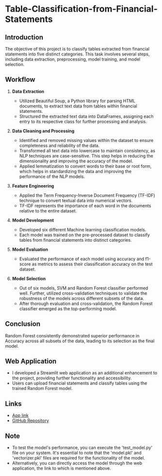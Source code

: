 # Table-Classification-from-Financial-Statements

## Introduction
The objective of this project is to classify tables extracted from financial statements into five distinct categories. This task involves several steps, including data extraction, preprocessing, model training, and model selection.

## Workflow

1. **Data Extraction**
   - Utilized Beautiful Soup, a Python library for parsing HTML documents, to extract text data from tables within financial statements.
   - Structured the extracted text data into DataFrames, assigning each entry to its respective class for further processing and analysis.

2. **Data Cleaning and Processing**
   - Identified and removed missing values within the dataset to ensure completeness and reliability of the data.
   - Transformed all text data into lowercase to maintain consistency, as NLP techniques are case-sensitive. This step helps in reducing the dimensionality and improving the accuracy of the model.
   - Applied lemmatization to convert words to their base or root form, which helps in standardizing the data and improving the performance of the NLP models.

3. **Feature Engineering**
   - Applied the Term Frequency-Inverse Document Frequency (TF-IDF) technique to convert textual data into numerical vectors.
   - TF-IDF represents the importance of each word in the documents relative to the entire dataset.

4. **Model Development**
   - Developed six different Machine learning classification models.
   - Each model was trained on the pre-processed dataset to classify tables from financial statements into distinct categories.

5. **Model Evaluation**
   - Evaluated the performance of each model using accuracy and f1-score as metrics to assess their classification accuracy on the test dataset.

6. **Model Selection**
   - Out of six models, SVM and Random Forest classifier performed well. Further, utilized cross-validation techniques to validate the robustness of the models across different subsets of the data.
   - After thorough evaluation and cross-validation, the Random Forest classifier emerged as the top-performing model.

## Conclusion
Random Forest consistently demonstrated superior performance in Accuracy across all subsets of the data, leading to its selection as the final model.

## Web Application
- I developed a Streamlit web application as an additional enhancement to the project, providing further functionality and accessibility.
- Users can upload financial statements and classify tables using the trained Random Forest model.

## Links
- [App link](https://jk-table-classification-from-financial-statements.streamlit.app/)
- [GitHub Repository](https://github.com/JayaKrishanS/Table-Classification-from-Financial-Statements.git)

## Note
- To test the model's performance, you can execute the 'test_model.py' file on your system. It's essential to note that the 'model.pkl' and 'vectorizer.pkl' files are required for the functionality of the model.
- Alternatively, you can directly access the model through the web application, the link to which is mentioned above.
